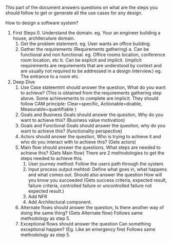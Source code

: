 This part of the document answers questions on what are the steps you should follow to get or generate all the use cases for any design.

How to design a software system?
1. First Steps 
   0. Understand the domain.
        eg. Your an engineer building a house, architecuture domain.
   1. Get the problem statement.
        eg. User wants an office building.
   2. Gather the requirements (Requirements gathering)
        a. Can be functional and non functional.
            eg. Office rooms location, conference room location, etc
        b. Can be explicit and implicit. (implicit requirements are requirements that are understood by context and are usually not required to be addressed in a design interview.)
            eg. The entrance to a room etc.
2. Deep Dive
   1. Use Case stateemtnt should answer the question, What do you want to achieve? (This is obtained from the requirements gathering step above. Some achievements to complete are implicit. They should follow CAM principle: Clear=specific, Actionable=doable, Measurable=quantifiable )
   2. Goals and Business Goals should answer the quesiton, Why do you want to achieve this? (Business value motivation)
   3. Goals and Functional Goals should answer the quesiton, why do you want to achieve this? (functionality perspective)
   4. Actors should answer the question, Who is trying to achieve it and who do you interact with to achieve this? (Gets actors)
   5. Main flow should answer the questions, What steps are needed to achieve this? (Gets Main flow)
      There are 2 methodologies to get the steps needed to achieve this.
      1. User journey method: Follow the users path through the system.
      2. Input process output mehtod: Define what goes in, what happens and what comes out.
      Should also answer the question How will you know you succeeded 
      (Gets success criteria, 
      expected result, 
      failure criteria, controlled failure or uncontrolled failure
      not expected result.)
      3. Add NFR
      4. Add Architectural component.
   6. Alternate flows should answer the question, Is there another way of doing the same thing? (Gets Alternate flow)
      Follows same methodology as step 5.
   7. Exceptional flows should answer the question Can something exceptional happen? (Eg. Like an emergency fire)
      Follows same methodology as step 5.